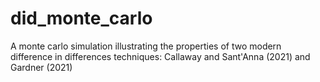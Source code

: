 # did_monte_carlo
A monte carlo simulation illustrating the properties of two modern difference in differences techniques: Callaway and Sant'Anna (2021) and Gardner (2021)
